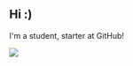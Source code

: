 ## Hi :)
I'm a student, starter at GitHub!

![](https://tenor.com/pt-BR/view/inside-out-joy-hi-hello-excited-to-see-gif-2111474342105646880)
